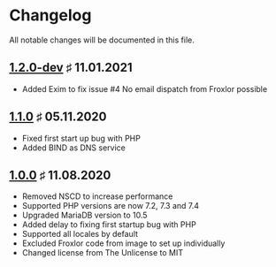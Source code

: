# Changelog

All notable changes will be documented in this file.

<a name="v1-2-0-dev"></a>
## [1.2.0-dev](https://github.com/bloodhunterd/froxlor-docker/releases/tag/1.2.0-dev) &#9839; 11.01.2021

* Added Exim to fix issue #4 No email dispatch from Froxlor possible

<a name="v1-1-0"></a>
## [1.1.0](https://github.com/bloodhunterd/froxlor-docker/releases/tag/1.1.0) &#9839; 05.11.2020

* Fixed first start up bug
  with PHP
* Added BIND as DNS service

<a name="v1-0-0"></a>
## [1.0.0](https://github.com/bloodhunterd/froxlor-docker/releases/tag/1.0.0) &#9839; 11.08.2020

* Removed NSCD to increase performance
* Supported PHP versions are now 7.2, 7.3 and 7.4
* Upgraded MariaDB version to 10.5
* Added delay to fixing first startup bug with PHP
* Supported all locales by default
* Excluded Froxlor code from image to set up individually
* Changed license from The Unlicense to MIT

